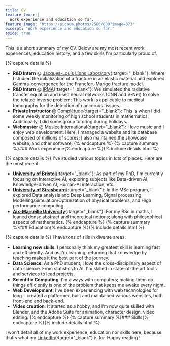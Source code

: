 ```yaml
---
title: CV
feature_text: |
  Work experience and education so far.
feature_image: "https://picsum.photos/2560/600?image=873"
excerpt: "Work experience and education so far."
aside: true
---
```


This is a short summary of my CV. Below are my most recent work experiences, education history, and a few skills I'm particularly proud of.

{% capture details %}
- __R&D Intern__ @ [Jacques-Louis Lions Laboratory](https://www.ljll.math.upmc.fr/en/the-laboratory/?lang=fr){:target="_blank"}: Where I studied the initialization of a fracture in an elastic material and explored Gamma-convergence for the Francfort-Marigo fracture model.
- __R&D Intern__ @ [IRMA](https://irma.math.unistra.fr/){:target="_blank"}: We simulated the radiative transfer equation and used neural networks (CNN and V-Net) to solve the related inverse problem; This work is applicable to medical tomography for the detection of cancerous tissues.
- __Private Instructor__ @ [Complétude](https://www.completude.com/){:target="_blank"}: This is when I did some weekly monitoring of high school students in mathematics; Additionally, I did some group tutoring during holidays.
- __Webmaster__ @ [Musica International](https://www.musicanet.org/en/){:target="_blank"}: I love music and I enjoy web development. Here, I managed a website and its database composed of millions of scores; I also maintained the showcase website, and other software.
{% endcapture %}
{% capture summary %}### Work experience{% endcapture %}{% include details.html %}


{% capture details %}
I've studied various topics in lots of places. Here are the most recent:
- [__University of Bristol__](https://www.bristol.ac.uk/cdt/interactive-ai/){:target="_blank"}: As part of my PhD, I'm currently focusing on Interactive AI, exploring subjects like Data-driven AI, Knowledge-driven AI, Human-AI interaction, etc.
- [__University of Strasbourg__](https://mathinfo.unistra.fr/){:target="_blank"}: In the MSc program, I explored Data analysis and Deep Learning, Signal processing, Modelling/Simulation/Optimization of physical problems, and High performance computing.
- [__Aix-Marseille University__](https://sciences.univ-amu.fr/fr){:target="_blank"}. For my BSc in maths, I leaned dense abstract and theoretical notions; along with philosophical aspects of mathematics. 
{% endcapture %}
{% capture summary %}### Education{% endcapture %}{% include details.html %}

{% capture details %}
I have tons of sills in diverse areas:
- __Learning new skills__: I personally think my greatest skill is learning fast and efficiently. And as I'm learning, returning that knowledge by teaching makes it the best part of the journey. 
- __Data Science__: As a PhD student, I love the cross-disciplinary aspect of data science. From statistics to AI, I'm skilled in state-of-the art tools and services to lead projects.
- __Scientific Computing__: I'm always with computers; making them do things efficiently is one of the problem that keeps me awake every night.
- __Web Development__: I've been experiencing with web technologies for long. I created a platformer, built and maintained various websites, both front-end and back-end. 
- __Video creation__: It started as a hobby, and I'm now quite skilled with Blender, and the Adobe Suite for animation, character design, video editing.
{% endcapture %}
{% capture summary %}### Skills{% endcapture %}{% include details.html %}


I won't detail all of my work experience, education nor skills here, because that's what my [LinkedIn](https://www.linkedin.com/in/roussel-desmond-nzoyem/){:target="_blank"} is for. Happy reading !